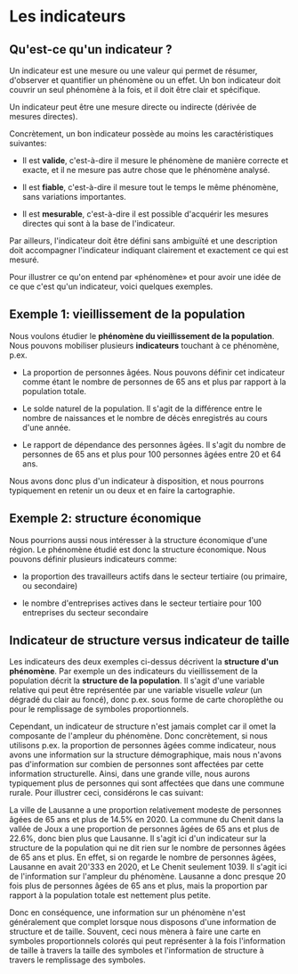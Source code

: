 # Les indicateurs

## Qu'est-ce qu'un indicateur ?

Un indicateur est une mesure ou une valeur qui permet de résumer, d'observer et quantifier un phénomène ou un effet. Un bon indicateur doit couvrir un seul phénomène à la fois, et il doit être clair et spécifique.

Un indicateur peut être une mesure directe ou indirecte (dérivée de mesures directes).

Concrètement, un bon indicateur possède au moins les caractéristiques suivantes:

- Il est **valide**, c'est-à-dire il mesure le phénomène de manière correcte et exacte, et il ne mesure pas autre chose que le phénomène analysé.

- Il est **fiable**, c'est-à-dire il mesure tout le temps le même phénomène, sans variations importantes.

- Il est **mesurable**, c'est-à-dire il est possible d'acquérir les mesures directes qui sont à la base de l'indicateur.

Par ailleurs, l'indicateur doit être défini sans ambiguïté et une description doit accompagner l'indicateur indiquant clairement et exactement ce qui est mesuré.

Pour illustrer ce qu'on entend par «phénomène» et pour avoir une idée de ce que c'est qu'un indicateur, voici quelques exemples.

## Exemple 1: vieillissement de la population

Nous voulons étudier le **phénomène du vieillissement de la population**. Nous pouvons mobiliser plusieurs **indicateurs** touchant à ce phénomène, p.ex.

- La proportion de personnes âgées. Nous pouvons définir cet indicateur comme étant le nombre de personnes de 65 ans et plus par rapport à la population totale.

- Le solde naturel de la population. Il s'agit de la différence entre le nombre de naissances et le nombre de décès enregistrés au cours d'une année.

- Le rapport de dépendance des personnes âgées. Il s'agit du nombre de personnes de 65 ans et plus pour 100 personnes âgées entre 20 et 64 ans.

Nous avons donc plus d'un indicateur à disposition, et nous pourrons typiquement en retenir un ou deux et en faire la cartographie.

## Exemple 2: structure économique

Nous pourrions aussi nous intéresser à la structure économique d'une région. Le phénomène étudié est donc la structure économique. Nous pouvons définir plusieurs indicateurs comme:

- la proportion des travailleurs actifs dans le secteur tertiaire (ou primaire, ou secondaire)

- le nombre d'entreprises actives dans le secteur tertiaire pour 100 entreprises du secteur secondaire


## Indicateur de structure versus indicateur de taille

Les indicateurs des deux exemples ci-dessus décrivent la **structure d'un phénomène**. Par exemple un des indicateurs du vieillissement de la population décrit la **structure de la population**. Il s'agit d'une variable relative qui peut être représentée par une variable visuelle *valeur* (un dégradé du clair au foncé), donc p.ex. sous forme de carte choroplèthe ou pour le remplissage de symboles proportionnels.

Cependant, un indicateur de structure n'est jamais complet car il omet la composante de l'ampleur du phénomène. Donc concrètement, si nous utilisons p.ex. la proportion de personnes âgées comme indicateur, nous avons une information sur la structure démographique, mais nous n'avons pas d'information sur combien de personnes sont affectées par cette information structurelle. Ainsi, dans une grande ville, nous aurons typiquement plus de personnes qui sont affectées que dans une commune rurale. Pour illustrer ceci, considérons le cas suivant:

La ville de Lausanne a une proportion relativement modeste de personnes âgées de 65 ans et plus de 14.5% en 2020. La commune du Chenit dans la vallée de Joux a une proportion de personnes âgées de 65 ans et plus de 22.6%, donc bien plus que Lausanne. Il s'agit ici d'un indicateur sur la structure de la population qui ne dit rien sur le nombre de personnes âgées de 65 ans et plus. En effet, si on regarde le nombre de personnes âgées, Lausanne en avait 20'333 en 2020, et Le Chenit seulement 1039. Il s'agit ici de l'information sur l'ampleur du phénomène. Lausanne a donc presque 20 fois plus de personnes âgées de 65 ans et plus, mais la proportion par rapport à la population totale est nettement plus petite.

Donc en conséquence, une information sur un phénomène n'est généralement que complet lorsque nous disposons d'une information de structure et de taille. Souvent, ceci nous mènera à faire une carte en symboles proportionnels colorés qui peut représenter à la fois l'information de taille à travers la taille des symboles et l'information de structure à travers le remplissage des symboles.
